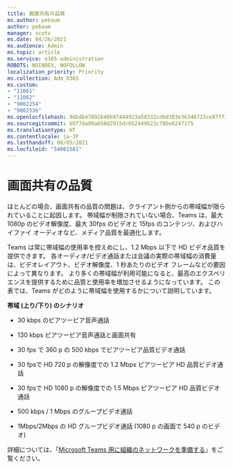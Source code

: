 ```yaml
---
title: 画面共有の品質
ms.author: pebaum
author: pebaum
manager: scotv
ms.date: 04/26/2021
ms.audience: Admin
ms.topic: article
ms.service: o365-administration
ROBOTS: NOINDEX, NOFOLLOW
localization_priority: Priority
ms.collection: Adm_O365
ms.custom:
- "11061"
- "11062"
- "9002254"
- "9002536"
ms.openlocfilehash: 9dbdb47092640b97444923a5d332cdbd303e36346723ce87ff39afee19ee1e9d
ms.sourcegitcommit: b5f7da89a650d2915dc652449623c78be6247175
ms.translationtype: HT
ms.contentlocale: ja-JP
ms.lasthandoff: 08/05/2021
ms.locfileid: "54061581"
---
```

# <a name="screen-sharing-quality"></a>画面共有の品質

ほとんどの場合、画面共有の品質の問題は、クライアント側からの帯域幅が限られていることに起因します。  帯域幅が制限されていない場合、Teams は、最大 1080p のビデオ解像度、最大 30fps のビデオと 15fps のコンテンツ、およびハイファイ オーディオなど、メディア品質を最適化します。

Teams は常に帯域幅の使用率を控えめにし、1.2 Mbps 以下で HD ビデオ品質を提供できます。 各オーディオ/ビデオ通話または会議の実際の帯域幅の消費量は、ビデオレイアウト、ビデオ解像度、1 秒あたりのビデオ フレームなどの要因によって異なります。 より多くの帯域幅が利用可能になると、最高のエクスペリエンスを提供するために品質と使用率を増加させるようになっています。 この表では、Teams がどのように帯域幅を使用するかについて説明しています。

**帯域 (上り/下り) のシナリオ**

- 30 kbps のピアツーピア音声通話

- 130 kbps ピアツーピア音声通話と画面共有

- 30 fps で 360 p の 500 kbps でピアツーピア品質ビデオ通話

- 30 fpsで HD 720 p の解像度での 1.2 Mbps ピアツーピア HD 品質ビデオ通話

- 30 fpsで HD 1080 p の解像度での 1.5 Mbps ピアツーピア HD 品質ビデオ通話

- 500 kbps / 1 Mbps のグループビデオ通話

- 1Mbps/2Mbps の HD グループビデオ通話 (1080 p の画面で 540 p のビデオ) 

詳細については、「[Microsoft Teams 用に組織のネットワークを準備する](https://docs.microsoft.com/microsoftteams/prepare-network#bandwidth-requirements)」をご覧ください。